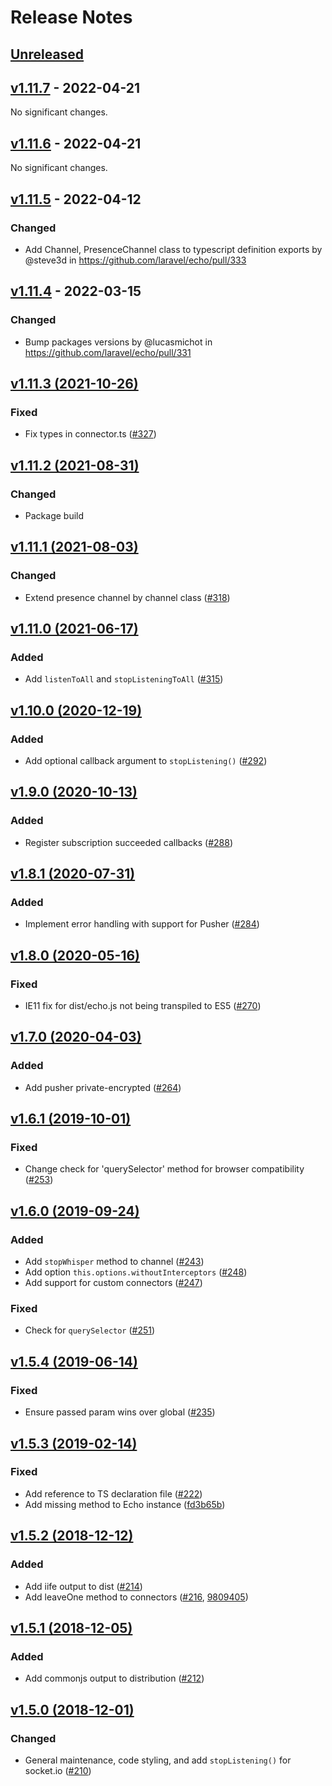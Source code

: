 # Release Notes

## [Unreleased](https://github.com/laravel/echo/compare/v1.11.7...master)

## [v1.11.7](https://github.com/laravel/echo/compare/v1.11.6...v1.11.7) - 2022-04-21

No significant changes.

## [v1.11.6](https://github.com/laravel/echo/compare/v1.11.5...v1.11.6) - 2022-04-21

No significant changes.

## [v1.11.5](https://github.com/laravel/echo/compare/v1.11.4...v1.11.5) - 2022-04-12

### Changed

- Add Channel, PresenceChannel class to typescript definition exports by @steve3d in https://github.com/laravel/echo/pull/333

## [v1.11.4](https://github.com/laravel/echo/compare/v1.11.3...v1.11.4) - 2022-03-15

### Changed

- Bump packages versions by @lucasmichot in https://github.com/laravel/echo/pull/331

## [v1.11.3 (2021-10-26)](https://github.com/laravel/echo/compare/v1.11.2...v1.11.3)

### Fixed

- Fix types in connector.ts ([#327](https://github.com/laravel/echo/pull/327))

## [v1.11.2 (2021-08-31)](https://github.com/laravel/echo/compare/v1.11.1...v1.11.2)

### Changed

- Package build

## [v1.11.1 (2021-08-03)](https://github.com/laravel/echo/compare/v1.11.0...v1.11.1)

### Changed

- Extend presence channel by channel class ([#318](https://github.com/laravel/echo/pull/318))

## [v1.11.0 (2021-06-17)](https://github.com/laravel/echo/compare/v1.10.0...v1.11.0)

### Added

- Add `listenToAll` and `stopListeningToAll` ([#315](https://github.com/laravel/echo/pull/315))

## [v1.10.0 (2020-12-19)](https://github.com/laravel/echo/compare/v1.9.0...v1.10.0)

### Added

- Add optional callback argument to `stopListening()` ([#292](https://github.com/laravel/echo/pull/292))

## [v1.9.0 (2020-10-13)](https://github.com/laravel/echo/compare/v1.8.1...v1.9.0)

### Added

- Register subscription succeeded callbacks ([#288](https://github.com/laravel/echo/pull/288))

## [v1.8.1 (2020-07-31)](https://github.com/laravel/echo/compare/v1.8.0...v1.8.1)

### Added

- Implement error handling with support for Pusher ([#284](https://github.com/laravel/echo/pull/284))

## [v1.8.0 (2020-05-16)](https://github.com/laravel/echo/compare/v1.7.0...v1.8.0)

### Fixed

- IE11 fix for dist/echo.js not being transpiled to ES5 ([#270](https://github.com/laravel/echo/pull/270))

## [v1.7.0 (2020-04-03)](https://github.com/laravel/echo/compare/v1.6.1...v1.7.0)

### Added

- Add pusher private-encrypted ([#264](https://github.com/laravel/echo/pull/264))

## [v1.6.1 (2019-10-01)](https://github.com/laravel/echo/compare/v1.6.0...v1.6.1)

### Fixed

- Change check for 'querySelector' method for browser compatibility ([#253](https://github.com/laravel/echo/pull/253))

## [v1.6.0 (2019-09-24)](https://github.com/laravel/echo/compare/v1.5.4...v1.6.0)

### Added

- Add `stopWhisper` method to channel ([#243](https://github.com/laravel/echo/pull/243))
- Add option `this.options.withoutInterceptors` ([#248](https://github.com/laravel/echo/pull/248))
- Add support for custom connectors ([#247](https://github.com/laravel/echo/pull/247))

### Fixed

- Check for `querySelector` ([#251](https://github.com/laravel/echo/pull/251))

## [v1.5.4 (2019-06-14)](https://github.com/laravel/echo/compare/v1.5.3...v1.5.4)

### Fixed

- Ensure passed param wins over global ([#235](https://github.com/laravel/echo/pull/235))

## [v1.5.3 (2019-02-14)](https://github.com/laravel/echo/compare/v1.5.2...v1.5.3)

### Fixed

- Add reference to TS declaration file ([#222](https://github.com/laravel/echo/pull/222))
- Add missing method to Echo instance ([fd3b65b](https://github.com/laravel/echo/commit/fd3b65b5be2950e550e1e18a8d29451bdd66ce7f))

## [v1.5.2 (2018-12-12)](https://github.com/laravel/echo/compare/v1.5.1...v1.5.2)

### Added

- Add iife output to dist ([#214](https://github.com/laravel/echo/pull/214))
- Add leaveOne method to connectors ([#216](https://github.com/laravel/echo/pull/216), [9809405](https://github.com/laravel/echo/commit/9809405f63c318cbd8fef3e1b35159962a848f69))

## [v1.5.1 (2018-12-05)](https://github.com/laravel/echo/compare/v1.5.0...v1.5.1)

### Added

- Add commonjs output to distribution ([#212](https://github.com/laravel/echo/pull/212))

## [v1.5.0 (2018-12-01)](https://github.com/laravel/echo/compare/v1.4.1...v1.5.0)

### Changed

- General maintenance, code styling, and add `stopListening()` for socket.io ([#210](https://github.com/laravel/echo/pull/210))

